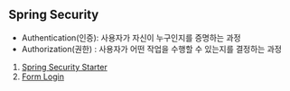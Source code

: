 ## Spring Security
- Authentication(인증): 사용자가 자신이 누구인지를 증명하는 과정
- Authorization(권한) : 사용자가 어떤 작업을 수행할 수 있는지를 결정하는 과정

1. [Spring Security Starter](1.Spring_Security_Starter.md)
2. [Form Login](2.Form_Login.md)